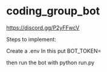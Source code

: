 # coding_group_bot
https://discord.gg/P2yFFwcV


Steps to implement:

Create a .env 
In this put
BOT_TOKEN=<TOKEN>

then run the bot with python run.py